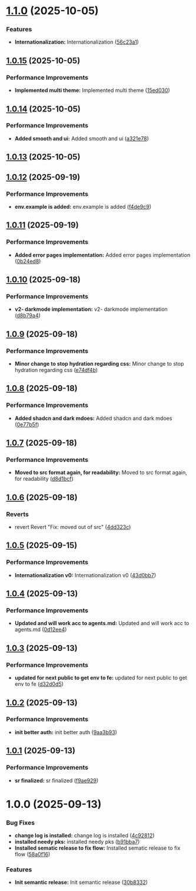 # [1.1.0](https://github.com/leocodeio/buyNsell/compare/v1.0.15...v1.1.0) (2025-10-05)

### Features

- **Internationalization:** Internationalization ([56c23a1](https://github.com/leocodeio/buyNsell/commit/56c23a18ac83a6a777c8ea626999fc89df78cb57))

## [1.0.15](https://github.com/leocodeio/buyNsell/compare/v1.0.14...v1.0.15) (2025-10-05)

### Performance Improvements

- **Implemented multi theme:** Implemented multi theme ([15ed030](https://github.com/leocodeio/buyNsell/commit/15ed030836533d5c7a530210426b627eba391324))

## [1.0.14](https://github.com/leocodeio/buyNsell/compare/v1.0.13...v1.0.14) (2025-10-05)

### Performance Improvements

- **Added smooth and ui:** Added smooth and ui ([a321e78](https://github.com/leocodeio/buyNsell/commit/a321e78080a95d2dc21649f92067d722bda8171e))

## [1.0.13](https://github.com/leocodeio/buyNsell/compare/v1.0.12...v1.0.13) (2025-10-05)

## [1.0.12](https://github.com/leocodeio/buyNsell/compare/v1.0.11...v1.0.12) (2025-09-19)

### Performance Improvements

- **env.example is added:** env.example is added ([f4de9c9](https://github.com/leocodeio/buyNsell/commit/f4de9c958db6e72c6a3bfa80e5e1a8b36a362914))

## [1.0.11](https://github.com/leocodeio/buyNsell/compare/v1.0.10...v1.0.11) (2025-09-19)

### Performance Improvements

- **Added error pages implementation:** Added error pages implementation ([0b24ed8](https://github.com/leocodeio/buyNsell/commit/0b24ed8e536e25ea0b0c3cadb304cce355e54272))

## [1.0.10](https://github.com/leocodeio/buyNsell/compare/v1.0.9...v1.0.10) (2025-09-18)

### Performance Improvements

- **v2- darkmode implementation:** v2- darkmode implementation ([d8b79a4](https://github.com/leocodeio/buyNsell/commit/d8b79a45b901c77ad8fddd0b76bf36d47d85d226))

## [1.0.9](https://github.com/leocodeio/buyNsell/compare/v1.0.8...v1.0.9) (2025-09-18)

### Performance Improvements

- **Minor change to stop hydration regarding css:** Minor change to stop hydration regarding css ([e74df4b](https://github.com/leocodeio/buyNsell/commit/e74df4b020b1855a19bb37c445e7cea8c84d260b))

## [1.0.8](https://github.com/leocodeio/buyNsell/compare/v1.0.7...v1.0.8) (2025-09-18)

### Performance Improvements

- **Added shadcn and dark mdoes:** Added shadcn and dark mdoes ([0e77b5f](https://github.com/leocodeio/buyNsell/commit/0e77b5f9d785374a14eec0306c9ace58746fa8b9))

## [1.0.7](https://github.com/leocodeio/buyNsell/compare/v1.0.6...v1.0.7) (2025-09-18)

### Performance Improvements

- **Moved to src format again, for readability:** Moved to src format again, for readability ([d8d1bcf](https://github.com/leocodeio/buyNsell/commit/d8d1bcf43c2aed1acb8ebed8b094d319ba4f726f))

## [1.0.6](https://github.com/leocodeio/buyNsell/compare/v1.0.5...v1.0.6) (2025-09-18)

### Reverts

- revert Revert "Fix: moved out of src" ([4dd323c](https://github.com/leocodeio/buyNsell/commit/4dd323c0a2df47237c967c33425d9be6511c8542))

## [1.0.5](https://github.com/leocodeio/buyNsell/compare/v1.0.4...v1.0.5) (2025-09-15)

### Performance Improvements

- **Internationalization v0:** Internationalization v0 ([43d0bb7](https://github.com/leocodeio/buyNsell/commit/43d0bb7b8ffcaa6f71bea66c4ccbdd40df0e58df))

## [1.0.4](https://github.com/leocodeio/buyNsell/compare/v1.0.3...v1.0.4) (2025-09-13)

### Performance Improvements

- **Updated and will work acc to agents.md:** Updated and will work acc to agents.md ([0d12ee4](https://github.com/leocodeio/buyNsell/commit/0d12ee48ecf31725c93b98f0fe6ed323d5179089))

## [1.0.3](https://github.com/leocodeio/buyNsell/compare/v1.0.2...v1.0.3) (2025-09-13)

### Performance Improvements

- **updated for next public to get env to fe:** updated for next public to get env to fe ([d32d0d5](https://github.com/leocodeio/buyNsell/commit/d32d0d558369494b9a19eeeefadbd125cadfc4c2))

## [1.0.2](https://github.com/leocodeio/buyNsell/compare/v1.0.1...v1.0.2) (2025-09-13)

### Performance Improvements

- **init better auth:** init better auth ([9aa3b93](https://github.com/leocodeio/buyNsell/commit/9aa3b937781891d967d13c15afb6c201a0c77771))

## [1.0.1](https://github.com/leocodeio/buyNsell/compare/v1.0.0...v1.0.1) (2025-09-13)

### Performance Improvements

- **sr finalized:** sr finalized ([f9ae929](https://github.com/leocodeio/buyNsell/commit/f9ae92953e7e2919ed37cfb9c3c5a928753eccac))

# 1.0.0 (2025-09-13)

### Bug Fixes

- **change log is installed:** change log is installed ([4c92812](https://github.com/leocodeio/buyNsell/commit/4c92812f8e78225e10cf7efc2747a1b502f80011))
- **installed needy pks:** installed needy pks ([b91bba7](https://github.com/leocodeio/buyNsell/commit/b91bba74f1871c4476c3b07c958858204338e842))
- **Installed sematic release to fix flow:** Installed sematic release to fix flow ([58a0f16](https://github.com/leocodeio/buyNsell/commit/58a0f168fa7e2439f1ab9c2be4cd143e26289a89))

### Features

- **Init semantic release:** Init semantic release ([30b8332](https://github.com/leocodeio/buyNsell/commit/30b8332821b328a10b4a0b15426ebef89faf34dd))
